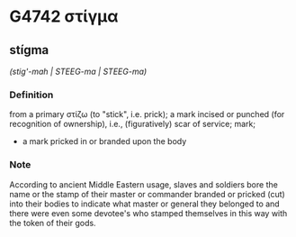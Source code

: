 # G4742 στίγμα

## stígma

_(stig'-mah | STEEG-ma | STEEG-ma)_

### Definition

from a primary στίζω (to "stick", i.e. prick); a mark incised or punched (for recognition of ownership), i.e., (figuratively) scar of service; mark; 

- a mark pricked in or branded upon the body

### Note

According to ancient Middle Eastern usage, slaves and soldiers bore the name or the stamp of their master or commander branded or pricked (cut) into their bodies to indicate what master or general they belonged to and there were even some devotee's who stamped themselves in this way with the token of their gods.

